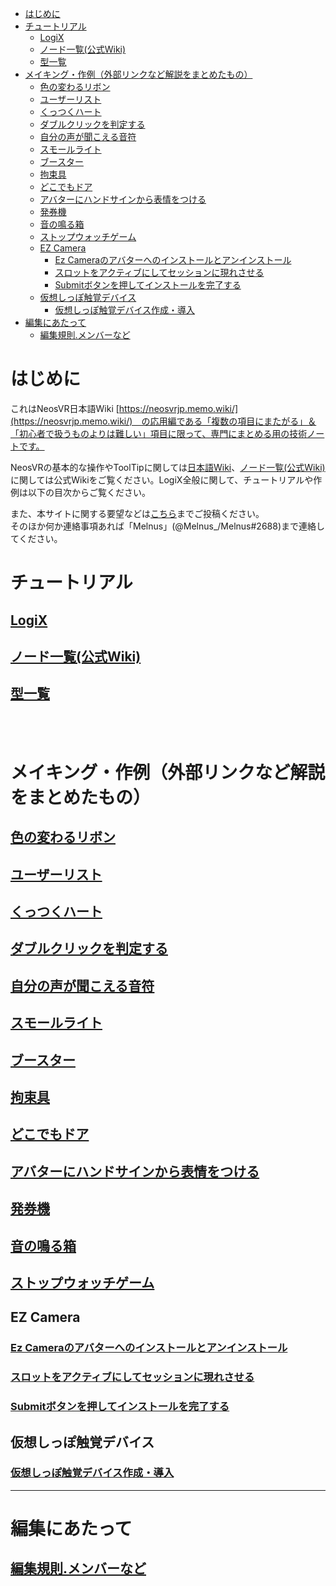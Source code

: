 - [はじめに](#はじめに)
- [チュートリアル](#チュートリアル)
  - [LogiX](#logix)
  - [ノード一覧(公式Wiki)](#ノード一覧公式wiki)
  - [型一覧](#型一覧)
- [メイキング・作例（外部リンクなど解説をまとめたもの）](#メイキング作例外部リンクなど解説をまとめたもの)
  - [色の変わるリボン](#色の変わるリボン)
  - [ユーザーリスト](#ユーザーリスト)
  - [くっつくハート](#くっつくハート)
  - [ダブルクリックを判定する](#ダブルクリックを判定する)
  - [自分の声が聞こえる音符](#自分の声が聞こえる音符)
  - [スモールライト](#スモールライト)
  - [ブースター](#ブースター)
  - [拘束具](#拘束具)
  - [どこでもドア](#どこでもドア)
  - [アバターにハンドサインから表情をつける](#アバターにハンドサインから表情をつける)
  - [発券機](#発券機)
  - [音の鳴る箱](#音の鳴る箱)
  - [ストップウォッチゲーム](#ストップウォッチゲーム)
  - [EZ Camera](#ez-camera)
    - [Ez Cameraのアバターへのインストールとアンインストール](#ez-cameraのアバターへのインストールとアンインストール)
    - [スロットをアクティブにしてセッションに現れさせる](#スロットをアクティブにしてセッションに現れさせる)
    - [Submitボタンを押してインストールを完了する](#submitボタンを押してインストールを完了する)
  - [仮想しっぽ触覚デバイス](#仮想しっぽ触覚デバイス)
    - [仮想しっぽ触覚デバイス作成・導入](#仮想しっぽ触覚デバイス作成導入)
- [編集にあたって](#編集にあたって)
  - [編集規則.メンバーなど](#編集規則メンバーなど)
  
  
# はじめに
  
  
これはNeosVR日本語Wiki [https://neosvrjp.memo.wiki/](https://neosvrjp.memo.wiki/)　の応用編である「複数の項目にまたがる」＆「初心者で扱うものよりは難しい」項目に限って、専門にまとめる用の技術ノートです。  
  
NeosVRの基本的な操作やToolTipに関しては[日本語Wiki](https://neosvrjp.memo.wiki/)、[ノード一覧(公式Wiki)](https://wiki.neos.com/LogiX/ja) に関しては公式Wikiをご覧ください。LogiX全般に関して、チュートリアルや作例は以下の目次からご覧ください。  
  
また、本サイトに関する要望などは[こちら](https://github.com/LogiX-Educational-Institute/NeosVRJP-Techbook/issues/35)までご投稿ください。  
そのほか何か連絡事項あれば「Melnus」(@Melnus_/Melnus#2688)まで連絡してください。  
  
  
  
# チュートリアル 
  
## [LogiX](tutorial/logix.md)  
     
## [ノード一覧(公式Wiki)](https://wiki.neos.com/LogiX/ja) 

## [型一覧](tutorial/datatype.md)



<br>
<br>

# メイキング・作例（外部リンクなど解説をまとめたもの）
## [色の変わるリボン](examples/ColorChangingRibbon.md)  
 
## [ユーザーリスト](examples/UserList.md)  
  
## [くっつくハート](examples/GluedHeart.md)  
 
## [ダブルクリックを判定する](examples/DoubleClick.md)  

## [自分の声が聞こえる音符](examples/VoiceRef.md)

## [スモールライト](examples/SmallLight.md)

## [ブースター](examples/Booster.md)

## [拘束具](/examples/Restraint.md)

## [どこでもドア](/examples/AnywayDoor.md)

## [アバターにハンドサインから表情をつける](/examples/AvatarEmotion.md)

## [発券機](/examples/TicketingMachine.md)

## [音の鳴る箱](/examples/BoxWithSound.md)

## [ストップウォッチゲーム](/examples/StopWatchGame.md)
  
## EZ Camera
### [Ez Cameraのアバターへのインストールとアンインストール](examples/EzCameraInstallUninstall.md)  
 
### [スロットをアクティブにしてセッションに現れさせる](examples/SetSlotActiveSelf.md)  
  
### [Submitボタンを押してインストールを完了する](examples/EzCameraSubmit.md)  


## 仮想しっぽ触覚デバイス
### [仮想しっぽ触覚デバイス作成・導入](examples/VirtualTailSystem.md)
  
----
  
# 編集にあたって
## [編集規則.メンバーなど](docs/contributings.md)  



